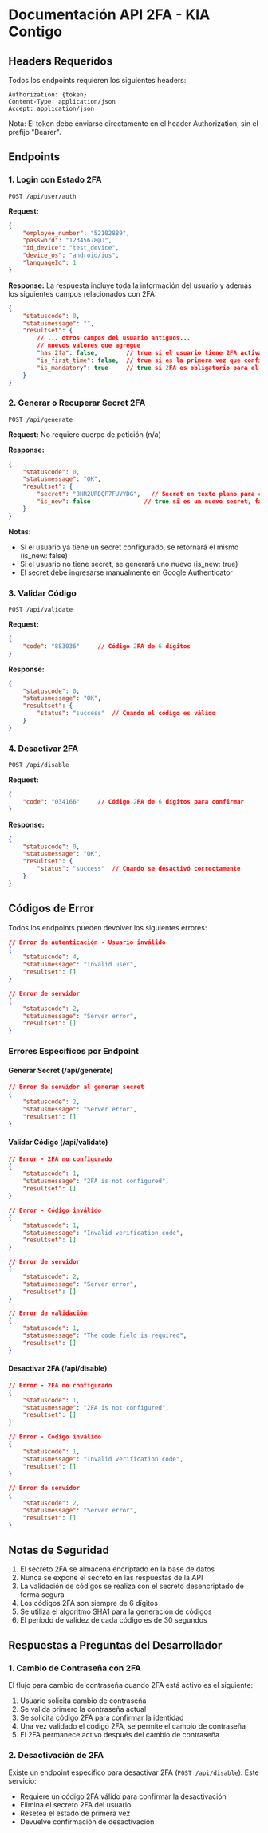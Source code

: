 # Documentación API 2FA - KIA Contigo

## Headers Requeridos
Todos los endpoints requieren los siguientes headers:

```http
Authorization: {token}
Content-Type: application/json
Accept: application/json
```

Nota: El token debe enviarse directamente en el header Authorization, sin el prefijo "Bearer".

## Endpoints

### 1. Login con Estado 2FA
```http
POST /api/user/auth
```

**Request:**
```json
{
    "employee_number": "52102889",
    "password": "12345678@J",
    "id_device": "test_device",
    "device_os": "android/ios",
    "languageId": 1
}
```

**Response:**
La respuesta incluye toda la información del usuario y además los siguientes campos relacionados con 2FA:
```json
{
    "statuscode": 0,
    "statusmessage": "",
    "resultset": {
        // ... otros campos del usuario antiguos...
        // nuevos valores que agregue
        "has_2fa": false,        // true si el usuario tiene 2FA activado
        "is_first_time": false,  // true si es la primera vez que configura 2FA
        "is_mandatory": true     // true si 2FA es obligatorio para el usuario
    }
}
```

### 2. Generar o Recuperar Secret 2FA
```http
POST /api/generate
```

**Request:**
No requiere cuerpo de petición (n/a)

**Response:**
```json
{
    "statuscode": 0,
    "statusmessage": "OK",
    "resultset": {
        "secret": "BHR2URDQF7FUVYDG",   // Secret en texto plano para configurar en Google Authenticator
        "is_new": false               // true si es un nuevo secret, false si ya existía
    }
}
```

**Notas:**
- Si el usuario ya tiene un secret configurado, se retornará el mismo (is_new: false)
- Si el usuario no tiene secret, se generará uno nuevo (is_new: true)
- El secret debe ingresarse manualmente en Google Authenticator

### 3. Validar Código
```http
POST /api/validate
```

**Request:**
```json
{
    "code": "883036"     // Código 2FA de 6 dígitos
}
```

**Response:**
```json
{
    "statuscode": 0,
    "statusmessage": "OK",
    "resultset": {
        "status": "success"  // Cuando el código es válido
    }
}
```

### 4. Desactivar 2FA
```http
POST /api/disable
```

**Request:**
```json
{
    "code": "034166"     // Código 2FA de 6 dígitos para confirmar
}
```

**Response:**
```json
{
    "statuscode": 0,
    "statusmessage": "OK",
    "resultset": {
        "status": "success"  // Cuando se desactivó correctamente
    }
}
```

## Códigos de Error

Todos los endpoints pueden devolver los siguientes errores:

```json
// Error de autenticación - Usuario inválido
{
    "statuscode": 4,
    "statusmessage": "Invalid user",
    "resultset": []
}

// Error de servidor
{
    "statuscode": 2,
    "statusmessage": "Server error",
    "resultset": []
}
```

### Errores Específicos por Endpoint

#### Generar Secret (/api/generate)
```json
// Error de servidor al generar secret
{
    "statuscode": 2,
    "statusmessage": "Server error",
    "resultset": []
}
```

#### Validar Código (/api/validate)
```json
// Error - 2FA no configurado
{
    "statuscode": 1,
    "statusmessage": "2FA is not configured",
    "resultset": []
}

// Error - Código inválido
{
    "statuscode": 1,
    "statusmessage": "Invalid verification code",
    "resultset": []
}

// Error de servidor
{
    "statuscode": 2,
    "statusmessage": "Server error",
    "resultset": []
}

// Error de validación
{
    "statuscode": 1,
    "statusmessage": "The code field is required",
    "resultset": []
}
```

#### Desactivar 2FA (/api/disable)
```json
// Error - 2FA no configurado
{
    "statuscode": 1,
    "statusmessage": "2FA is not configured",
    "resultset": []
}

// Error - Código inválido
{
    "statuscode": 1,
    "statusmessage": "Invalid verification code",
    "resultset": []
}

// Error de servidor
{
    "statuscode": 2,
    "statusmessage": "Server error",
    "resultset": []
}
```



## Notas de Seguridad

1. El secreto 2FA se almacena encriptado en la base de datos
2. Nunca se expone el secreto en las respuestas de la API
3. La validación de códigos se realiza con el secreto desencriptado de forma segura
4. Los códigos 2FA son siempre de 6 dígitos
5. Se utiliza el algoritmo SHA1 para la generación de códigos
6. El período de validez de cada código es de 30 segundos

## Respuestas a Preguntas del Desarrollador

### 1. Cambio de Contraseña con 2FA
El flujo para cambio de contraseña cuando 2FA está activo es el siguiente:

1. Usuario solicita cambio de contraseña
2. Se valida primero la contraseña actual
3. Se solicita código 2FA para confirmar la identidad
4. Una vez validado el código 2FA, se permite el cambio de contraseña
5. El 2FA permanece activo después del cambio de contraseña

### 2. Desactivación de 2FA
Existe un endpoint específico para desactivar 2FA (`POST /api/disable`). Este servicio:
- Requiere un código 2FA válido para confirmar la desactivación
- Elimina el secreto 2FA del usuario
- Resetea el estado de primera vez
- Devuelve confirmación de desactivación
